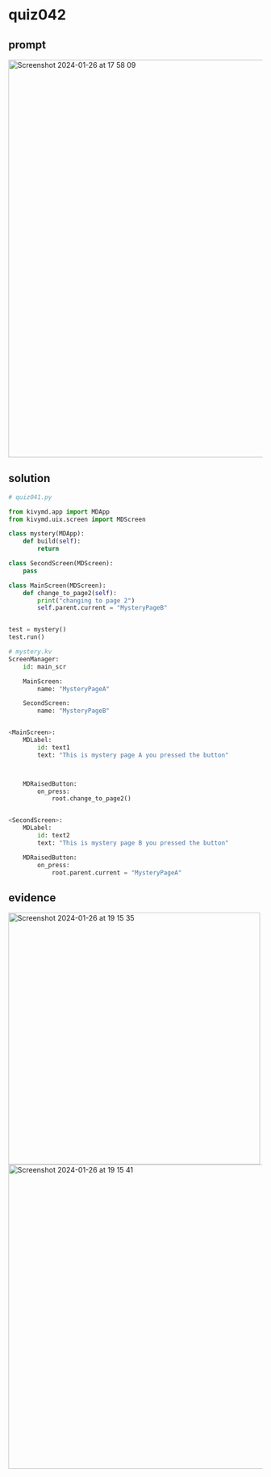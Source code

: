 # quiz042

## prompt
<img width="788" alt="Screenshot 2024-01-26 at 17 58 09" src="https://github.com/ayyyane/unit3_g11/assets/142702159/6882380b-ced2-4bef-87b9-39b0e2b51550">

## solution

```.py
# quiz041.py

from kivymd.app import MDApp
from kivymd.uix.screen import MDScreen

class mystery(MDApp):
    def build(self):
        return

class SecondScreen(MDScreen):
    pass

class MainScreen(MDScreen):
    def change_to_page2(self):
        print("changing to page 2")
        self.parent.current = "MysteryPageB"


test = mystery()
test.run()

# mystery.kv
ScreenManager:
    id: main_scr

    MainScreen:
        name: "MysteryPageA"

    SecondScreen:
        name: "MysteryPageB"


<MainScreen>:
    MDLabel:
        id: text1
        text: "This is mystery page A you pressed the button"



    MDRaisedButton:
        on_press:
            root.change_to_page2()


<SecondScreen>:
    MDLabel:
        id: text2
        text: "This is mystery page B you pressed the button"

    MDRaisedButton:
        on_press:
            root.parent.current = "MysteryPageA"


```

## evidence
<img width="499" alt="Screenshot 2024-01-26 at 19 15 35" src="https://github.com/ayyyane/unit3_g11/assets/142702159/b9a07726-71d7-4949-b5e8-110b8fc076ea">

<img width="603" alt="Screenshot 2024-01-26 at 19 15 41" src="https://github.com/ayyyane/unit3_g11/assets/142702159/bc33cdcd-89cb-4e2e-a467-9a88af530bed">
